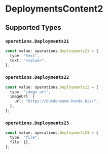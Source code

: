 # DeploymentsContent2


## Supported Types

### `operations.Deployments21`

```typescript
const value: operations.Deployments21 = {
  type: "text",
  text: "<value>",
};
```

### `operations.Deployments22`

```typescript
const value: operations.Deployments22 = {
  type: "image_url",
  imageUrl: {
    url: "https://burdensome-horde.biz/",
  },
};
```

### `operations.Deployments23`

```typescript
const value: operations.Deployments23 = {
  type: "file",
  file: {},
};
```

